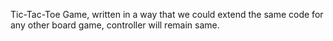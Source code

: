 Tic-Tac-Toe Game, written in a way that we could extend the same code for any other board game, controller will remain same.
